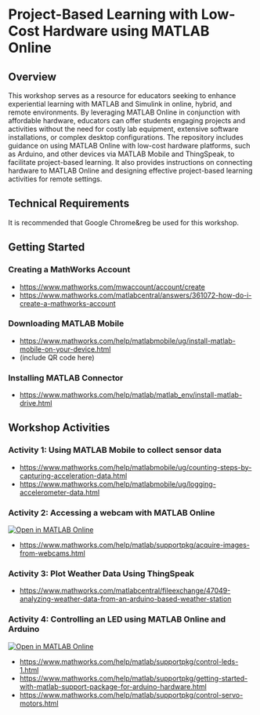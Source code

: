 # Project-Based Learning with Low-Cost Hardware using MATLAB Online

## Overview
This workshop serves as a resource for educators seeking to enhance experiential learning with MATLAB and Simulink in online, hybrid, and remote environments. By leveraging MATLAB Online in conjunction with affordable hardware, educators can offer students engaging projects and activities without the need for costly lab equipment, extensive software installations, or complex desktop configurations. The repository includes guidance on using MATLAB Online with low-cost hardware platforms, such as Arduino, and other devices via MATLAB Mobile and ThingSpeak, to facilitate project-based learning. It also provides instructions on connecting hardware to MATLAB Online and designing effective project-based learning activities for remote settings.

## Technical Requirements
It is recommended that Google Chrome&reg be used for this workshop.

## Getting Started
### Creating a MathWorks Account
- https://www.mathworks.com/mwaccount/account/create
- https://www.mathworks.com/matlabcentral/answers/361072-how-do-i-create-a-mathworks-account

### Downloading MATLAB Mobile
- https://www.mathworks.com/help/matlabmobile/ug/install-matlab-mobile-on-your-device.html
- (include QR code here)

### Installing MATLAB Connector
- https://www.mathworks.com/help/matlab/matlab_env/install-matlab-drive.html


## Workshop Activities
### Activity 1: Using MATLAB Mobile to collect sensor data
- https://www.mathworks.com/help/matlabmobile/ug/counting-steps-by-capturing-acceleration-data.html
- https://www.mathworks.com/help/matlabmobile/ug/logging-accelerometer-data.html

### Activity 2: Accessing a webcam with MATLAB Online
[![Open in MATLAB Online](https://www.mathworks.com/images/responsive/global/open-in-matlab-online.svg)](https://matlab.mathworks.com/open/github/v1?repo=nrobertsMW/Low-Cost-Hardware-with-MATLAB-Online&file=AcquiringASingleImageInALoopExample.mlx)
- https://www.mathworks.com/help/matlab/supportpkg/acquire-images-from-webcams.html

### Activity 3: Plot Weather Data Using ThingSpeak 
- https://www.mathworks.com/matlabcentral/fileexchange/47049-analyzing-weather-data-from-an-arduino-based-weather-station

### Activity 4: Controlling an LED using MATLAB Online and Arduino
[![Open in MATLAB Online](https://www.mathworks.com/images/responsive/global/open-in-matlab-online.svg)](https://matlab.mathworks.com/open/github/v1?repo=nrobertsMW/Low-Cost-Hardware-with-MATLAB-Online&file=ArduinoGettingStartedExample.mlx)
- https://www.mathworks.com/help/matlab/supportpkg/control-leds-1.html
- https://www.mathworks.com/help/matlab/supportpkg/getting-started-with-matlab-support-package-for-arduino-hardware.html
- https://www.mathworks.com/help/matlab/supportpkg/control-servo-motors.html
